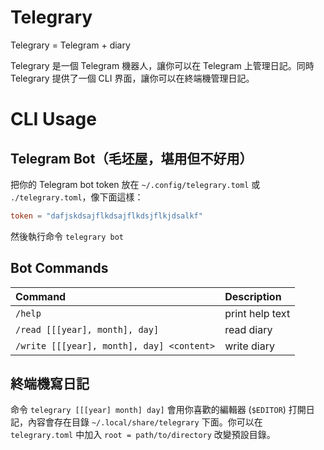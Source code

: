 # Telegrary
Telegrary = Telegram + diary

Telegrary 是一個 Telegram 機器人，讓你可以在 Telegram 上管理日記。同時 Telegrary 提供了一個 CLI 界面，讓你可以在終端機管理日記。

# CLI Usage
## Telegram Bot（毛坯屋，堪用但不好用）
把你的 Telegram bot token 放在 `~/.config/telegrary.toml` 或 `./telegrary.toml`，像下面這樣：

```toml
token = "dafjskdsajflkdsajflkdsjflkjdsalkf"
```

然後執行命令 `telegrary bot`

## Bot Commands
| Command                                   | Description     |
| :--------------                           | :-------------- |
| `/help`                                   | print help text |
| `/read [[[year], month], day]`            | read diary      |
| `/write [[[year], month], day] <content>` | write diary     |

## 終端機寫日記
命令 `telegrary [[[year] month] day]` 會用你喜歡的編輯器 (`$EDITOR`) 打開日記，內容會存在目錄 `~/.local/share/telegrary` 下面。你可以在 `telegrary.toml` 中加入 `root = path/to/directory` 改變預設目錄。
